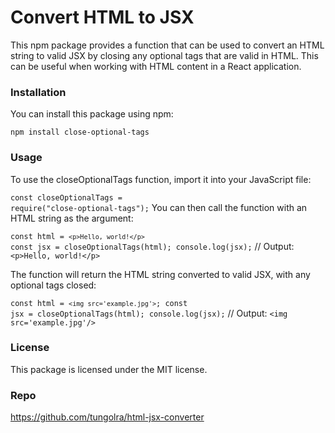 # Convert HTML to JSX

This npm package provides a function that can be used to convert an HTML string to valid JSX by closing any optional tags that are valid in HTML. This can be useful when working with HTML content in a React application.

### Installation
You can install this package using npm:

<code>npm install close-optional-tags</code>

### Usage
To use the closeOptionalTags function, import it into your JavaScript file:

<code>const closeOptionalTags = require("close-optional-tags");</code>
You can then call the function with an HTML string as the argument:

<code>const html = `<p>Hello, world!</p>`
const jsx = closeOptionalTags(html);
console.log(jsx);</code>
// Output: 
`<p>Hello, world!</p>`

The function will return the HTML string converted to valid JSX, with any optional tags closed:


<code>const html = `<img src='example.jpg'>`;
const jsx = closeOptionalTags(html);
console.log(jsx);</code>
// Output:
 `<img src='example.jpg'/>`

### License
This package is licensed under the MIT license.

### Repo
https://github.com/tungolra/html-jsx-converter
